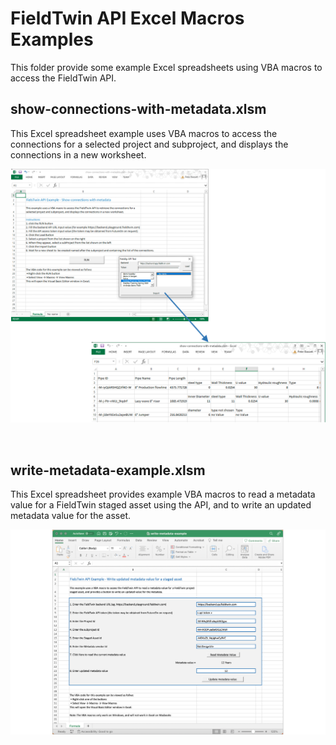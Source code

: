 # FieldTwin API Excel Macros Examples

This folder provide some example Excel spreadsheets using VBA macros to access the FieldTwin API.

## show-connections-with-metadata.xlsm

This Excel spreadsheet example uses VBA macros to access the connections for a selected project
and subproject, and displays the connections in a new worksheet.

![](./docs/vba-demo-1.png)

</br>

## write-metadata-example.xlsm

This Excel spreadsheet provides example VBA macros to read a metadata value for a FieldTwin staged asset using the API, and to write an updated metadata value for the asset.    

![](./docs/vba-demo-2.png)




